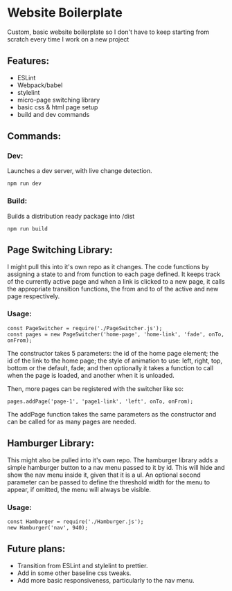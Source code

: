 # Website Boilerplate

Custom, basic website boilerplate so I don't have to keep starting from scratch every time I work on a new project

## Features:
* ESLint
* Webpack/babel
* stylelint
* micro-page switching library
* basic css & html page setup
* build and dev commands


## Commands:

### Dev:

Launches a dev server, with live change detection.
```
npm run dev
```

### Build:
Builds a distribution ready package into /dist
```
npm run build
```

## Page Switching Library:

I might pull this into it's own repo as it changes.
The code functions by assigning a state to and from function to
each page defined. It keeps track of the currently active page
and when a link is clicked to a new page, it calls the appropriate
transition functions, the from and to of the active and new page
respectively.

### Usage:
```
const PageSwitcher = require('./PageSwitcher.js');
const pages = new PageSwitcher('home-page', 'home-link', 'fade', onTo, onFrom);
```

The constructor takes 5 parameters: the id of the home page element; the id of the link to
the home page; the style of animation to use: left, right, top, bottom or the default, fade;
and then optionally it takes a function to call when the page is loaded,
and another when it is unloaded.

Then, more pages can be registered with the switcher like so:
```
pages.addPage('page-1', 'page1-link', 'left', onTo, onFrom);
```

The addPage function takes the same parameters as the constructor and can be called for as many
pages are needed.

## Hamburger Library:
This might also be pulled into it's own repo.
The hamburger library adds a simple hamburger button to a nav menu passed to it by id.
This will hide and show the nav menu inside it, given that it is a ul.
An optional second parameter can be passed to define the threshold width for the menu to
appear, if omitted, the menu will always be visible.

### Usage:
```
const Hamburger = require('./Hamburger.js');
new Hamburger('nav', 940);
```

## Future plans:
* Transition from ESLint and stylelint to prettier.
* Add in some other baseline css tweaks.
* Add more basic responsiveness, particularly to the nav menu.
